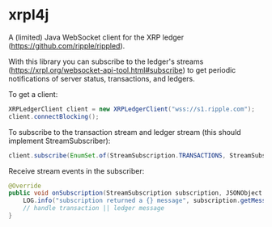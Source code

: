 # xrpl4j
A (limited) Java WebSocket client for the XRP ledger (https://github.com/ripple/rippled).

With this library you can subscribe to the ledger's streams (https://xrpl.org/websocket-api-tool.html#subscribe) to get periodic notifications of server status, transactions, and ledgers.

To get a client:

```java
XRPLedgerClient client = new XRPLedgerClient("wss://s1.ripple.com");
client.connectBlocking();
```

To subscribe to the transaction stream and ledger stream (this should implement StreamSubscriber):

```java
client.subscribe(EnumSet.of(StreamSubscription.TRANSACTIONS, StreamSubscription.LEDGER), this);
```

Receive stream events in the subscriber:

```java
@Override
public void onSubscription(StreamSubscription subscription, JSONObject message) {
    LOG.info("subscription returned a {} message", subscription.getMessageType());
    // handle transaction || ledger message
}
```
